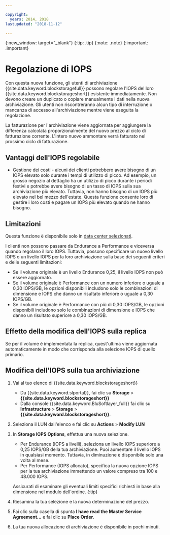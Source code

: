 ```yaml
---

copyright:
  years: 2014, 2018
lastupdated: "2018-11-12"

---
```

{:new_window: target="_blank"}
{:tip: .tip}
{:note: .note}
{:important: .important}

# Regolazione di IOPS

Con questa nuova funzione, gli utenti di archiviazione {{site.data.keyword.blockstoragefull}} possono regolare l'IOPS del loro {{site.data.keyword.blockstorageshort}} esistente immediatamente. Non devono creare un duplicato o copiare manualmente i dati nella nuova archiviazione. Gli utenti non riscontreranno alcun tipo di interruzione o mancanza di accesso all'archiviazione mentre viene eseguita la regolazione.

La fatturazione per l'archiviazione viene aggiornata per aggiungere la differenza calcolata proporzionalmente del nuovo prezzo al ciclo di fatturazione corrente. L'intero nuovo ammontare verrà fatturato nel prossimo ciclo di fatturazione.


## Vantaggi dell'IOPS regolabile

- Gestione dei costi - alcuni dei clienti potrebbero avere bisogno di un IOPS elevato solo durante i tempi di utilizzo di picco. Ad esempio, un grosso negozio al dettaglio ha un utilizzo di picco durante i periodi festivi e potrebbe avere bisogno di un tasso di IOPS sulla sua archiviazione più elevato. Tuttavia, non hanno bisogno di un IOPS più elevato nel bel mezzo dell'estate. Questa funzione consente loro di gestire i loro costi e pagare un IOPS più elevato quando ne hanno bisogno.

## Limitazioni

Questa funzione è disponibile solo in [data center selezionati](new-ibm-block-and-file-storage-location-and-features.html).

I clienti non possono passare da Endurance a Performance e viceversa quando regolano il loro IOPS. Tuttavia, possono specificare un nuovo livello IOPS o un livello IOPS per la loro archiviazione sulla base dei seguenti criteri e delle seguenti limitazioni:

- Se il volume originale è un livello Endurance 0,25, il livello IOPS non può essere aggiornato.
- Se il volume originale è Performance con un numero inferiore o uguale a 0,30 IOPS/GB, le opzioni disponibili includono solo le combinazioni di dimensione e IOPS che danno un risultato inferiore o uguale a 0,30 IOPS/GB.
- Se il volume originale è Performance con più di 0,30 IOPS/GB, le opzioni disponibili includono solo le combinazioni di dimensione e IOPS che danno un risultato superiore a 0,30 IOPS/GB.

## Effetto della modifica dell'IOPS sulla replica

Se per il volume è implementata la replica, quest'ultima viene aggiornata automaticamente in modo che corrisponda alla selezione IOPS di quello primario.

## Modifica dell'IOPS sulla tua archiviazione

1. Vai al tuo elenco di {{site.data.keyword.blockstorageshort}}
   - Da {{site.data.keyword.slportal}}, fai clic su **Storage** > **{{site.data.keyword.blockstorageshort}}**
   - Dalla console {{site.data.keyword.BluSoftlayer_full}} fai clic su **Infrastructure** > **Storage** > **{{site.data.keyword.blockstorageshort}}**.
2. Seleziona il LUN dall'elenco e fai clic su **Actions** > **Modify LUN**
3. In **Storage IOPS Options**, effettua una nuova selezione.
    - Per Endurance (IOPS a livelli), seleziona un livello IOPS superiore a 0,25 IOPS/GB della tua archiviazione. Puoi aumentare il livello IOPS in qualsiasi momento. Tuttavia, in diminuzione è disponibile solo una volta al mese.
    - Per Performance (IOPS allocato), specifica la nuova opzione IOPS per la tua archiviazione immettendo un valore compreso tra 100 e 48.000 IOPS.
    
    Assicurati di esaminare gli eventuali limiti specifici richiesti in base alla dimensione nel modulo dell'ordine.
    {:tip}
4. Riesamina la tua selezione e la nuova determinazione del prezzo.
5. Fai clic sulla casella di spunta **I have read the Master Service Agreement...** e fai clic su **Place Order**.
6. La tua nuova allocazione di archiviazione è disponibile in pochi minuti.
